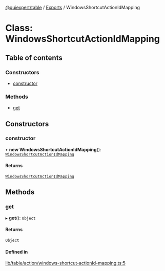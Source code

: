 [@guiexpert/table](../README.md) / [Exports](../modules.md) / WindowsShortcutActionIdMapping

# Class: WindowsShortcutActionIdMapping

## Table of contents

### Constructors

- [constructor](WindowsShortcutActionIdMapping.md#constructor)

### Methods

- [get](WindowsShortcutActionIdMapping.md#get)

## Constructors

### constructor

• **new WindowsShortcutActionIdMapping**(): [`WindowsShortcutActionIdMapping`](WindowsShortcutActionIdMapping.md)

#### Returns

[`WindowsShortcutActionIdMapping`](WindowsShortcutActionIdMapping.md)

## Methods

### get

▸ **get**(): `Object`

#### Returns

`Object`

#### Defined in

[lib/table/action/windows-shortcut-actionId-mapping.ts:5](https://github.com/guiexperttable/ge-table/blob/65d38fc/libs/table/src/lib/table/action/windows-shortcut-actionId-mapping.ts#L5)
